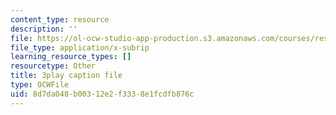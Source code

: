 ```yaml
---
content_type: resource
description: ''
file: https://ol-ocw-studio-app-production.s3.amazonaws.com/courses/res-9-003-brains-minds-and-machines-summer-course-summer-2015/8d7da048b00312e2f3338e1fcdfb876c_43kansULeBE.srt
file_type: application/x-subrip
learning_resource_types: []
resourcetype: Other
title: 3play caption file
type: OCWFile
uid: 8d7da048-b003-12e2-f333-8e1fcdfb876c
---
```

